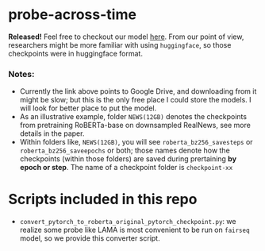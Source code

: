 # probe-across-time

**Released!** Feel free to checkout our model [here](https://drive.google.com/drive/folders/1i7cNInCmiW07m_mfAmD3s4ZxcgJqiH6Y?usp=sharing). From our point of view, researchers might be more familiar with using `huggingface`, so those checkpoints were in huggingface format.

### Notes:
* Currently the link above points to Google Drive, and downloading from it might be slow; but this is the only free place I could store the models. I will look for better place to put the model.
* As an illustrative example, folder `NEWS(12GB)` denotes the checkpoints from pretraining RoBERTa-base on downsampled RealNews, see more details in the paper.
* Within folders like, `NEWS(12GB)`, you will see `roberta_bz256_savesteps` or `roberta_bz256_saveepochs` or both; those names denote how the checkpoints (within those folders) are saved during prertaining **by epoch or step**. The name of a checkpoint folder is `checkpoint-xx`


# Scripts included in this repo
* `convert_pytorch_to_roberta_original_pytorch_checkpoint.py`: we realize some probe like LAMA is most convenient to be run on `fairseq` model, so we provide this converter script.
